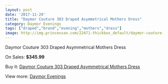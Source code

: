 ```yaml
---
layout: post
date: '2017-11-29'
title: "Daymor Couture 303 Draped Asymmetrical Mothers Dress"
category: Daymor Evenings
tags: ["draped","brand","evening","mothers","dress"]
image: http://img.princessan.com/22471-thickbox_default/daymor-couture-303-draped-asymmetrical-mothers-dress.jpg
---
```

Daymor Couture 303 Draped Asymmetrical Mothers Dress

On Sales: **$345.99**
<a href="https://www.princessan.com/en/daymor-evenings/10227-daymor-couture-303-draped-asymmetrical-mothers-dress.html"><amp-img layout="responsive" width="600" height="600" src="//img.princessan.com/22471-thickbox_default/daymor-couture-303-draped-asymmetrical-mothers-dress.jpg" alt="Daymor Couture 303 Draped Asymmetrical Mothers Dress 0" /></a>
<a href="https://www.princessan.com/en/daymor-evenings/10227-daymor-couture-303-draped-asymmetrical-mothers-dress.html"><amp-img layout="responsive" width="600" height="600" src="//img.princessan.com/22473-thickbox_default/daymor-couture-303-draped-asymmetrical-mothers-dress.jpg" alt="Daymor Couture 303 Draped Asymmetrical Mothers Dress 1" /></a>
<a href="https://www.princessan.com/en/daymor-evenings/10227-daymor-couture-303-draped-asymmetrical-mothers-dress.html"><amp-img layout="responsive" width="600" height="600" src="//img.princessan.com/22472-thickbox_default/daymor-couture-303-draped-asymmetrical-mothers-dress.jpg" alt="Daymor Couture 303 Draped Asymmetrical Mothers Dress 2" /></a>

Buy it: [Daymor Couture 303 Draped Asymmetrical Mothers Dress](https://www.princessan.com/en/daymor-evenings/10227-daymor-couture-303-draped-asymmetrical-mothers-dress.html "Daymor Couture 303 Draped Asymmetrical Mothers Dress")

View more: [Daymor Evenings](https://www.princessan.com/en/17-daymor-evenings "Daymor Evenings")
